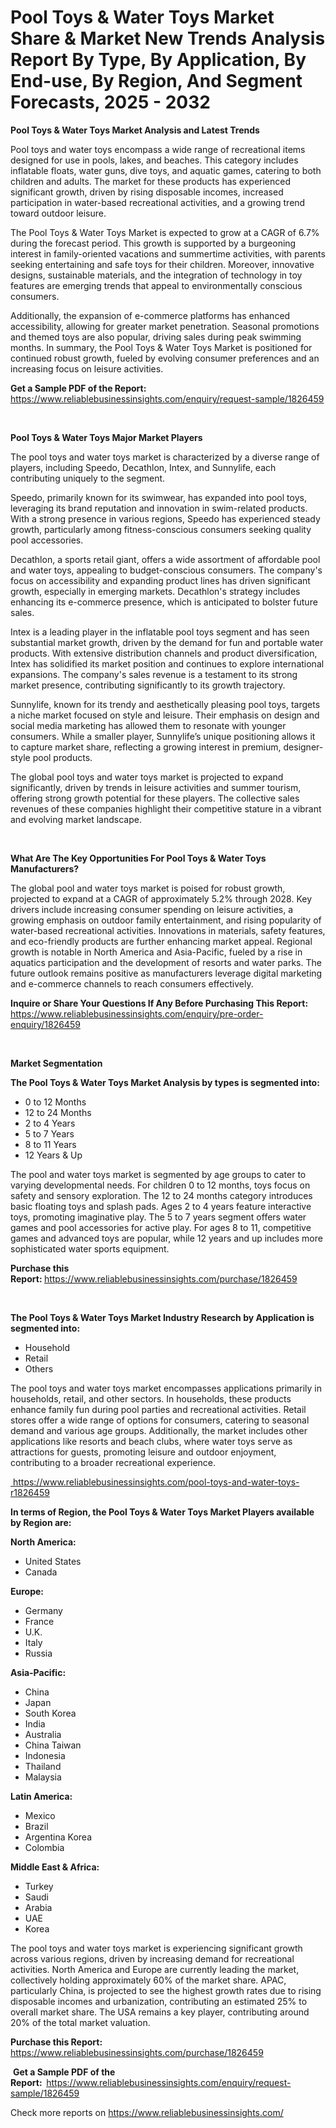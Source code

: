 <p><h1>Pool Toys & Water Toys Market Share & Market New Trends Analysis Report By Type, By Application, By End-use, By Region, And Segment Forecasts, 2025 - 2032</h1></p><p><strong>Pool Toys & Water Toys Market Analysis and Latest Trends</strong></p>
<p><p>Pool toys and water toys encompass a wide range of recreational items designed for use in pools, lakes, and beaches. This category includes inflatable floats, water guns, dive toys, and aquatic games, catering to both children and adults. The market for these products has experienced significant growth, driven by rising disposable incomes, increased participation in water-based recreational activities, and a growing trend toward outdoor leisure.</p><p>The Pool Toys & Water Toys Market is expected to grow at a CAGR of 6.7% during the forecast period. This growth is supported by a burgeoning interest in family-oriented vacations and summertime activities, with parents seeking entertaining and safe toys for their children. Moreover, innovative designs, sustainable materials, and the integration of technology in toy features are emerging trends that appeal to environmentally conscious consumers. </p><p>Additionally, the expansion of e-commerce platforms has enhanced accessibility, allowing for greater market penetration. Seasonal promotions and themed toys are also popular, driving sales during peak swimming months. In summary, the Pool Toys & Water Toys Market is positioned for continued robust growth, fueled by evolving consumer preferences and an increasing focus on leisure activities.</p></p>
<p><strong>Get a Sample PDF of the Report:&nbsp;</strong> <a href="https://www.reliablebusinessinsights.com/enquiry/request-sample/1826459?utm_campaign=3430&utm_medium=2&utm_source=Github&utm_content=ia&utm_term=05042025&utm_id=pool-toys-water-toys">https://www.reliablebusinessinsights.com/enquiry/request-sample/1826459</a></p>
<p>&nbsp;</p>
<p><strong>Pool Toys & Water Toys Major Market Players</strong></p>
<p><p>The pool toys and water toys market is characterized by a diverse range of players, including Speedo, Decathlon, Intex, and Sunnylife, each contributing uniquely to the segment.</p><p>Speedo, primarily known for its swimwear, has expanded into pool toys, leveraging its brand reputation and innovation in swim-related products. With a strong presence in various regions, Speedo has experienced steady growth, particularly among fitness-conscious consumers seeking quality pool accessories.</p><p>Decathlon, a sports retail giant, offers a wide assortment of affordable pool and water toys, appealing to budget-conscious consumers. The company's focus on accessibility and expanding product lines has driven significant growth, especially in emerging markets. Decathlon's strategy includes enhancing its e-commerce presence, which is anticipated to bolster future sales.</p><p>Intex is a leading player in the inflatable pool toys segment and has seen substantial market growth, driven by the demand for fun and portable water products. With extensive distribution channels and product diversification, Intex has solidified its market position and continues to explore international expansions. The company's sales revenue is a testament to its strong market presence, contributing significantly to its growth trajectory.</p><p>Sunnylife, known for its trendy and aesthetically pleasing pool toys, targets a niche market focused on style and leisure. Their emphasis on design and social media marketing has allowed them to resonate with younger consumers. While a smaller player, Sunnylife’s unique positioning allows it to capture market share, reflecting a growing interest in premium, designer-style pool products.</p><p>The global pool toys and water toys market is projected to expand significantly, driven by trends in leisure activities and summer tourism, offering strong growth potential for these players. The collective sales revenues of these companies highlight their competitive stature in a vibrant and evolving market landscape.</p></p>
<p>&nbsp;</p>
<p><strong>What Are The Key Opportunities For Pool Toys & Water Toys Manufacturers?</strong></p>
<p><p>The global pool and water toys market is poised for robust growth, projected to expand at a CAGR of approximately 5.2% through 2028. Key drivers include increasing consumer spending on leisure activities, a growing emphasis on outdoor family entertainment, and rising popularity of water-based recreational activities. Innovations in materials, safety features, and eco-friendly products are further enhancing market appeal. Regional growth is notable in North America and Asia-Pacific, fueled by a rise in aquatics participation and the development of resorts and water parks. The future outlook remains positive as manufacturers leverage digital marketing and e-commerce channels to reach consumers effectively.</p></p>
<p><strong>Inquire or Share Your Questions If Any Before Purchasing This Report:</strong> <a href="https://www.reliablebusinessinsights.com/enquiry/pre-order-enquiry/1826459?utm_campaign=3430&utm_medium=2&utm_source=Github&utm_content=ia&utm_term=05042025&utm_id=pool-toys-water-toys">https://www.reliablebusinessinsights.com/enquiry/pre-order-enquiry/1826459</a></p>
<p>&nbsp;</p>
<p><strong>Market Segmentation</strong></p>
<p><strong>The Pool Toys & Water Toys Market Analysis by types is segmented into:</strong></p>
<p><ul><li>0 to 12 Months</li><li>12 to 24 Months</li><li>2 to 4 Years</li><li>5 to 7 Years</li><li>8 to 11 Years</li><li>12 Years & Up</li></ul></p>
<p><p>The pool and water toys market is segmented by age groups to cater to varying developmental needs. For children 0 to 12 months, toys focus on safety and sensory exploration. The 12 to 24 months category introduces basic floating toys and splash pads. Ages 2 to 4 years feature interactive toys, promoting imaginative play. The 5 to 7 years segment offers water games and pool accessories for active play. For ages 8 to 11, competitive games and advanced toys are popular, while 12 years and up includes more sophisticated water sports equipment.</p></p>
<p><strong>Purchase this Report:&nbsp;</strong><a href="https://www.reliablebusinessinsights.com/purchase/1826459?utm_campaign=3430&utm_medium=2&utm_source=Github&utm_content=ia&utm_term=05042025&utm_id=pool-toys-water-toys">https://www.reliablebusinessinsights.com/purchase/1826459</a></p>
<p>&nbsp;</p>
<p><strong>The Pool Toys & Water Toys Market Industry Research by Application is segmented into:</strong></p>
<p><ul><li>Household</li><li>Retail</li><li>Others</li></ul></p>
<p><p>The pool toys and water toys market encompasses applications primarily in households, retail, and other sectors. In households, these products enhance family fun during pool parties and recreational activities. Retail stores offer a wide range of options for consumers, catering to seasonal demand and various age groups. Additionally, the market includes other applications like resorts and beach clubs, where water toys serve as attractions for guests, promoting leisure and outdoor enjoyment, contributing to a broader recreational experience.</p></p>
<p><a href="https://www.reliablebusinessinsights.com/pool-toys-and-water-toys-r1826459?utm_campaign=3430&utm_medium=2&utm_source=Github&utm_content=ia&utm_term=05042025&utm_id=pool-toys-water-toys">&nbsp;https://www.reliablebusinessinsights.com/pool-toys-and-water-toys-r1826459</a></p>
<p><strong>In terms of Region, the Pool Toys & Water Toys Market Players available by Region are:</strong></p>
<p>
    <p> <strong> North America: </strong>
        <ul>
            <li>United States</li>
            <li>Canada</li>
        </ul>
        </p> 
    <p> <strong> Europe: </strong>
        <ul>
            <li>Germany</li>
            <li>France</li>
            <li>U.K.</li>
            <li>Italy</li>
            <li>Russia</li>
        </ul>
        </p> 
    <p> <strong> Asia-Pacific: </strong>
        <ul>
            <li>China</li>
            <li>Japan</li>
            <li>South Korea</li>
            <li>India</li>
            <li>Australia</li>
            <li>China Taiwan</li>
            <li>Indonesia</li>
            <li>Thailand</li>
            <li>Malaysia</li>
        </ul>
        </p> 
    <p> <strong> Latin America: </strong>
        <ul>
            <li>Mexico</li>
            <li>Brazil</li>
            <li>Argentina Korea</li>
            <li>Colombia</li>
        </ul>
        </p> 
    <p> <strong> Middle East & Africa: </strong>
        <ul>
            <li>Turkey</li>
            <li>Saudi</li>
            <li>Arabia</li>
            <li>UAE</li>
            <li>Korea</li>
        </ul>
    </p>
    </p>
<p><p>The pool toys and water toys market is experiencing significant growth across various regions, driven by increasing demand for recreational activities. North America and Europe are currently leading the market, collectively holding approximately 60% of the market share. APAC, particularly China, is projected to see the highest growth rates due to rising disposable incomes and urbanization, contributing an estimated 25% to overall market share. The USA remains a key player, contributing around 20% of the total market valuation.</p></p>
<p><strong>Purchase this Report: </strong><a href="https://www.reliablebusinessinsights.com/purchase/1826459?utm_campaign=3430&utm_medium=2&utm_source=Github&utm_content=ia&utm_term=05042025&utm_id=pool-toys-water-toys">https://www.reliablebusinessinsights.com/purchase/1826459</a></p>
<p>&nbsp;<strong>Get a Sample PDF of the Report:&nbsp;&nbsp;</strong><a href="https://www.reliablebusinessinsights.com/enquiry/request-sample/1826459?utm_campaign=3430&utm_medium=2&utm_source=Github&utm_content=ia&utm_term=05042025&utm_id=pool-toys-water-toys">https://www.reliablebusinessinsights.com/enquiry/request-sample/1826459</a></p>
<p><strong></strong></p>
<p>Check more reports on <a href="https://www.reliablebusinessinsights.com/?utm_campaign=3430&utm_medium=2&utm_source=Github&utm_content=ia&utm_term=05042025&utm_id=pool-toys-water-toys">https://www.reliablebusinessinsights.com/</a></p>
